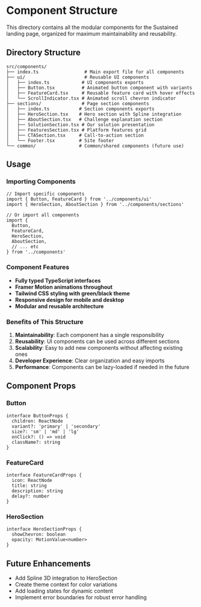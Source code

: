 # Component Structure

This directory contains all the modular components for the Sustained landing page, organized for maximum maintainability and reusability.

## Directory Structure

```
src/components/
├── index.ts                 # Main export file for all components
├── ui/                      # Reusable UI components
│   ├── index.ts            # UI components exports
│   ├── Button.tsx          # Animated button component with variants
│   ├── FeatureCard.tsx     # Reusable feature card with hover effects
│   └── ScrollIndicator.tsx # Animated scroll chevron indicator
├── sections/               # Page section components
│   ├── index.ts           # Section components exports
│   ├── HeroSection.tsx    # Hero section with Spline integration
│   ├── AboutSection.tsx   # Challenge explanation section
│   ├── SolutionSection.tsx # Our solution presentation
│   ├── FeaturesSection.tsx # Platform features grid
│   ├── CTASection.tsx     # Call-to-action section
│   └── Footer.tsx         # Site footer
└── common/                # Common/shared components (future use)
```

## Usage

### Importing Components

```tsx
// Import specific components
import { Button, FeatureCard } from '../components/ui'
import { HeroSection, AboutSection } from '../components/sections'

// Or import all components
import {
  Button,
  FeatureCard,
  HeroSection,
  AboutSection,
  // ... etc
} from '../components'
```

### Component Features

- **Fully typed TypeScript interfaces**
- **Framer Motion animations throughout**
- **Tailwind CSS styling with green/black theme**
- **Responsive design for mobile and desktop**
- **Modular and reusable architecture**

### Benefits of This Structure

1. **Maintainability**: Each component has a single responsibility
2. **Reusability**: UI components can be used across different sections
3. **Scalability**: Easy to add new components without affecting existing ones
4. **Developer Experience**: Clear organization and easy imports
5. **Performance**: Components can be lazy-loaded if needed in the future

## Component Props

### Button
```tsx
interface ButtonProps {
  children: ReactNode
  variant?: 'primary' | 'secondary'
  size?: 'sm' | 'md' | 'lg'
  onClick?: () => void
  className?: string
}
```

### FeatureCard
```tsx
interface FeatureCardProps {
  icon: ReactNode
  title: string
  description: string
  delay?: number
}
```

### HeroSection
```tsx
interface HeroSectionProps {
  showChevron: boolean
  opacity: MotionValue<number>
}
```

## Future Enhancements

- Add Spline 3D integration to HeroSection
- Create theme context for color variations
- Add loading states for dynamic content
- Implement error boundaries for robust error handling 